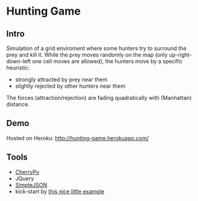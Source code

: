Hunting Game
============

Intro
-----
Simulation of a grid enviroment where some hunters try to surround the prey and kill it.
While the prey moves randomly on the map (only up-right-down-left one cell moves are allowed), the hunters move by a specific heuristic:
- strongly attracted by prey near them
- slightly rejected by other hunters near them

The forces (attraction/rejection) are fading quadratically with (Manhattan) distance.

Demo
----
Hosted on Heroku: http://hunting-game.herokuapp.com/

Tools
-----
- [CherryPy](http://www.cherrypy.org)
- JQuery
- [SimpleJSON](http://code.google.com/p/simplejson)
- kick-start by [this nice little example](http://ginstrom.com/scribbles/2010/03/07/simple-ajax-with-cherrypy-and-jquery/)
